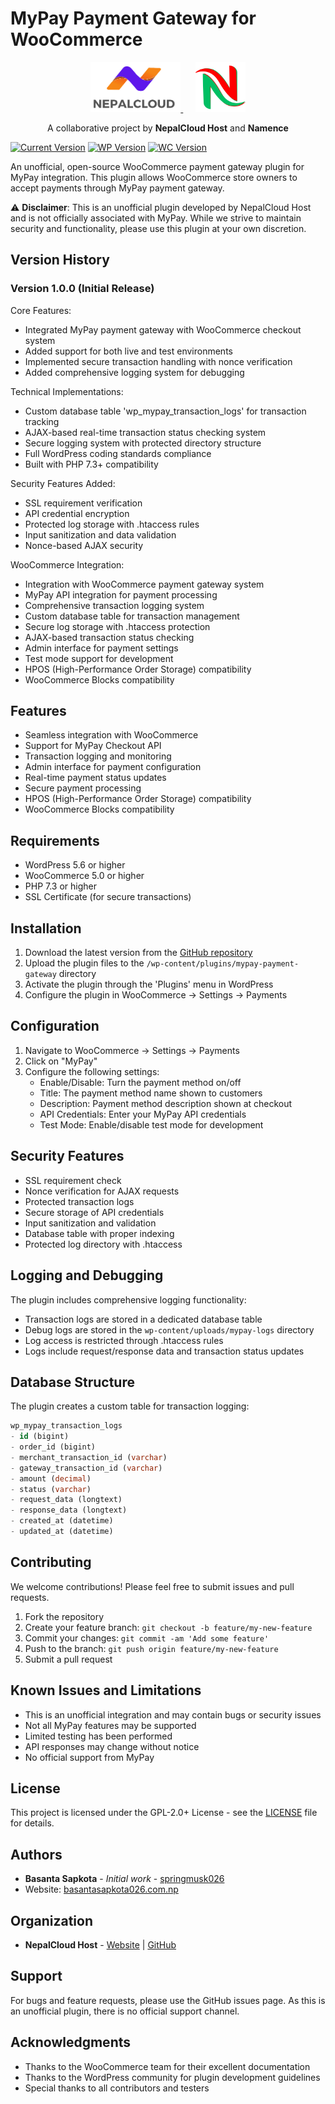 # MyPay Payment Gateway for WooCommerce

<p align="center">
  <a href="https://nepalcloud.com.np">
    <img src="assets/images/nepalcloud.png" alt="NepalCloud Host Logo" height="80">
  </a>
  &nbsp;&nbsp;&nbsp;&nbsp;
  <a href="https://namence.com">
    <img src="assets/images/Namence.png" alt="Namence Logo" height="80">
  </a>
</p>

<p align="center">
A collaborative project by <strong>NepalCloud Host</strong> and <strong>Namence</strong>
</p>

[![Current Version](https://img.shields.io/badge/version-1.0.0-blue.svg)](https://github.com/springmusk026/mypay-payment-plugin-woocommerce/releases)
[![WP Version](https://img.shields.io/badge/wordpress-%3E%3D%205.6-green.svg)](https://wordpress.org/)
[![WC Version](https://img.shields.io/badge/woocommerce-%3E%3D%205.0-purple.svg)](https://woocommerce.com/)

An unofficial, open-source WooCommerce payment gateway plugin for MyPay integration. This plugin allows WooCommerce store owners to accept payments through MyPay payment gateway.

⚠️ **Disclaimer**: This is an unofficial plugin developed by NepalCloud Host and is not officially associated with MyPay. While we strive to maintain security and functionality, please use this plugin at your own discretion.

## Version History

### Version 1.0.0 (Initial Release)
Core Features:
- Integrated MyPay payment gateway with WooCommerce checkout system
- Added support for both live and test environments
- Implemented secure transaction handling with nonce verification
- Added comprehensive logging system for debugging

Technical Implementations:
- Custom database table 'wp_mypay_transaction_logs' for transaction tracking
- AJAX-based real-time transaction status checking system
- Secure logging system with protected directory structure
- Full WordPress coding standards compliance
- Built with PHP 7.3+ compatibility

Security Features Added:
- SSL requirement verification
- API credential encryption
- Protected log storage with .htaccess rules
- Input sanitization and data validation
- Nonce-based AJAX security

WooCommerce Integration:
- Integration with WooCommerce payment gateway system
- MyPay API integration for payment processing
- Comprehensive transaction logging system
- Custom database table for transaction management
- Secure log storage with .htaccess protection
- AJAX-based transaction status checking
- Admin interface for payment settings
- Test mode support for development
- HPOS (High-Performance Order Storage) compatibility
- WooCommerce Blocks compatibility

## Features

- Seamless integration with WooCommerce
- Support for MyPay Checkout API
- Transaction logging and monitoring
- Admin interface for payment configuration
- Real-time payment status updates
- Secure payment processing
- HPOS (High-Performance Order Storage) compatibility
- WooCommerce Blocks compatibility

## Requirements

- WordPress 5.6 or higher
- WooCommerce 5.0 or higher
- PHP 7.3 or higher
- SSL Certificate (for secure transactions)

## Installation

1. Download the latest version from the [GitHub repository](https://github.com/springmusk026/mypay-payment-plugin-woocommerce)
2. Upload the plugin files to the `/wp-content/plugins/mypay-payment-gateway` directory
3. Activate the plugin through the 'Plugins' menu in WordPress
4. Configure the plugin in WooCommerce → Settings → Payments

## Configuration

1. Navigate to WooCommerce → Settings → Payments
2. Click on "MyPay"
3. Configure the following settings:
   - Enable/Disable: Turn the payment method on/off
   - Title: The payment method name shown to customers
   - Description: Payment method description shown at checkout
   - API Credentials: Enter your MyPay API credentials
   - Test Mode: Enable/disable test mode for development

## Security Features

- SSL requirement check
- Nonce verification for AJAX requests
- Protected transaction logs
- Secure storage of API credentials
- Input sanitization and validation
- Database table with proper indexing
- Protected log directory with .htaccess

## Logging and Debugging

The plugin includes comprehensive logging functionality:
- Transaction logs are stored in a dedicated database table
- Debug logs are stored in the `wp-content/uploads/mypay-logs` directory
- Log access is restricted through .htaccess rules
- Logs include request/response data and transaction status updates

## Database Structure

The plugin creates a custom table for transaction logging:

```sql
wp_mypay_transaction_logs
- id (bigint)
- order_id (bigint)
- merchant_transaction_id (varchar)
- gateway_transaction_id (varchar)
- amount (decimal)
- status (varchar)
- request_data (longtext)
- response_data (longtext)
- created_at (datetime)
- updated_at (datetime)
```

## Contributing

We welcome contributions! Please feel free to submit issues and pull requests.

1. Fork the repository
2. Create your feature branch: `git checkout -b feature/my-new-feature`
3. Commit your changes: `git commit -am 'Add some feature'`
4. Push to the branch: `git push origin feature/my-new-feature`
5. Submit a pull request

## Known Issues and Limitations

- This is an unofficial integration and may contain bugs or security issues
- Not all MyPay features may be supported
- Limited testing has been performed
- API responses may change without notice
- No official support from MyPay

## License

This project is licensed under the GPL-2.0+ License - see the [LICENSE](http://www.gnu.org/licenses/gpl-2.0.txt) file for details.

## Authors

- **Basanta Sapkota** - *Initial work* - [springmusk026](https://github.com/springmusk026)
- Website: [basantasapkota026.com.np](https://basantasapkota026.com.np)

## Organization

- **NepalCloud Host** - [Website](https://nepalcloud.com.np) | [GitHub](https://github.com/NepalCloudHost)

## Support

For bugs and feature requests, please use the GitHub issues page. As this is an unofficial plugin, there is no official support channel.

## Acknowledgments

- Thanks to the WooCommerce team for their excellent documentation
- Thanks to the WordPress community for plugin development guidelines
- Special thanks to all contributors and testers
